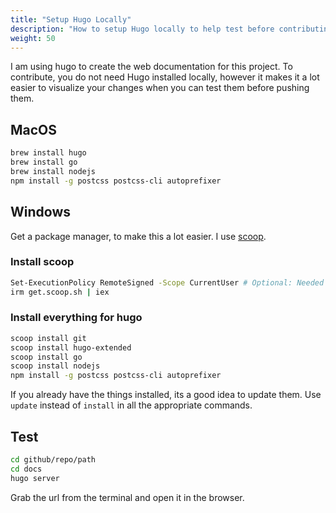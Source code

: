 ```yaml
---
title: "Setup Hugo Locally"
description: "How to setup Hugo locally to help test before contributing."
weight: 50
---
```


I am using hugo to create the web documentation for this project. To contribute, you do not need Hugo installed locally, however it makes it a lot easier to visualize your changes when you can test them before pushing them.

## MacOS

```bash
brew install hugo
brew install go
brew install nodejs
npm install -g postcss postcss-cli autoprefixer
```

## Windows

Get a package manager, to make this a lot easier. I use [scoop](https://scoop.sh/).

### Install scoop

```bash
Set-ExecutionPolicy RemoteSigned -Scope CurrentUser # Optional: Needed to run a remote script the first time
irm get.scoop.sh | iex
```

### Install everything for hugo

```bash
scoop install git
scoop install hugo-extended
scoop install go
scoop install nodejs
npm install -g postcss postcss-cli autoprefixer
```

If you already have the things installed, its a good idea to update them. Use `update` instead of `install` in all the appropriate commands.

## Test

```bash
cd github/repo/path
cd docs
hugo server
```

Grab the url from the terminal and open it in the browser.
